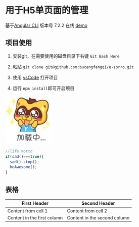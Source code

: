 # 用于H5单页面的管理

基于[Angular CLI](https://github.com/angular/angular-cli) 版本号 7.2.2 在线 [demo](https://bucengfangqi.github.io/e-zorro/)
## 项目使用

1. 安装git，在需要使用的磁盘目录下右键 `Git Bash Here`  

2. 粘贴 `git clone git@github.com:bucengfangqi/e-zorro.git`  
3. 使用 [vsCode](https://code.visualstudio.com/) 打开项目  
4. 运行 `npm install`即可开启项目       



![百度](./src/assets/me_pic.jpg)
```javascript
//life motto
if(sad()===true){
  sad().stop();
  beAwesome();
}
```

## 表格
First Header | Second Header
------------ | -------------
Content from cell 1 | Content from cell 2
Content in the first column | Content in the second column

